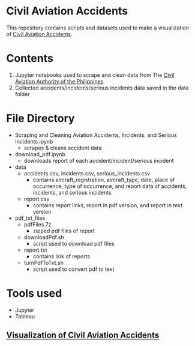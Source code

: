 # Civil Aviation Accidents

This repository contains scripts and datasets used to make a visualization of [Civil Aviation Accidents](https://public.tableau.com/views/CivilAviationAccidentsinthePhilippines/Story1?:display_count=y&:origin=viz_share_link). 

# Contents
1. Jupyter notebooks used to scrape and clean data from The [Civil Aviation Authority of the Philippines](https://www.caap.gov.ph/)
2. Collected accidents/incidents/serious incidents data saved in the data folder

# File Directory
- Scraping and Cleaning Aviation Accidents, Incidents, and Serious Incidents.ipynb
  - scrapes & cleans accident data
- download_pdf.ipynb
  - downloads report of each accident/incident/serious incident
- data
  - accidents.csv, incidents.csv, serious_incidents.csv
    - contains aircraft_registration, aircraft_type, date, place of occurrence, type of occurrence, and report data of accidents, incidents, and serious incidents
  - report.csv
    - contains report links, report in pdf version, and report in text version
- pdf_txt_files
  - pdfFiles.7z 
    - zipped pdf files of report
  - downloadPdf.sh
    - script used to download pdf files
  - report.txt
    - contains link of reports
  - turnPdfToTxt.sh
    - script used to convert pdf to text
# Tools used
- Jupyter
- Tableau

## [Visualization of Civil Aviation Accidents](https://public.tableau.com/views/CivilAviationAccidentsinthePhilippines/Story1?:display_count=y&:origin=viz_share_link)

